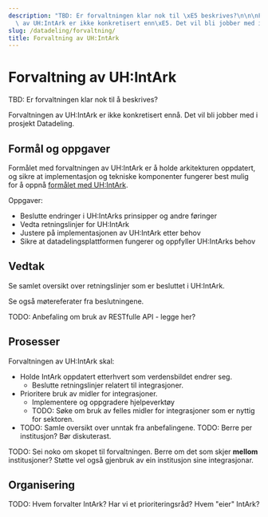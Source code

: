 ```yaml
---
description: "TBD: Er forvaltningen klar nok til \xE5 beskrives?\n\n\nForvaltningen\
  \ av UH:IntArk er ikke konkretisert enn\xE5. Det vil bli jobber med i prosjekt Datadeling."
slug: /datadeling/forvaltning/
title: Forvaltning av UH:IntArk
---
```


# Forvaltning av UH:IntArk

TBD: Er forvaltningen klar nok til å beskrives?


Forvaltningen av UH:IntArk er ikke konkretisert ennå. Det vil bli jobber med i prosjekt Datadeling.

## Formål og oppgaver


Formålet med forvaltningen av UH:IntArk er å holde arkitekturen oppdatert, og sikre at implementasjon og tekniske komponenter fungerer best mulig for å oppnå [formålet med UH:IntArk](/docs/datadeling/hva-er/).


Oppgaver:


* Beslutte endringer i UH:IntArks prinsipper og andre føringer
* Vedta retningslinjer for UH:IntArk
* Justere på implementasjonen av UH:IntArk etter behov
* Sikre at datadelingsplattformen fungerer og oppfyller UH:IntArks behov


## Vedtak


Se samlet oversikt over retningslinjer som er besluttet i UH:IntArk.


Se også møtereferater fra beslutningene.


TODO: Anbefaling om bruk av RESTfulle API - legge her?


## Prosesser


Forvaltningen av UH:IntArk skal:


* Holde IntArk oppdatert etterhvert som verdensbildet endrer seg.
	+ Beslutte retningslinjer relatert til integrasjoner.
* Prioritere bruk av midler for integrasjoner.
	+ Implementere og oppgradere hjelpeverktøy
	+ TODO: Søke om bruk av felles midler for integrasjoner som er nyttig for sektoren.
* TODO: Samle oversikt over unntak fra anbefalingene. TODO: Berre per institusjon? Bør diskuterast.


TODO: Sei noko om skopet til forvaltningen. Berre om det som skjer **mellom** institusjoner? Støtte vel også gjenbruk av ein institusjon sine integrasjonar.


## Organisering


TODO: Hvem forvalter IntArk? Har vi et prioriteringsråd? Hvem "eier" IntArk?